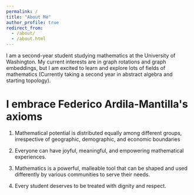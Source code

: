 ```yaml
---
permalink: /
title: "About Me"
author_profile: true
redirect_from: 
  - /about/
  - /about.html
---
```


I am a second-year student studying mathematics at the University of Washington.  My current interests are in graph rotations and graph embeddings, but I am excited to learn and explore lots of fields of mathematics (Currently taking a second year in abstract algebra and starting topology).

I embrace Federico Ardila-Mantilla's axioms
======
1. Mathematical potential is distributed equally among different groups, irrespective of geographic, demographic, and economic boundaries

2. Everyone can have joyful, meaningful, and empowering mathematical experiences.

3. Mathematics is a powerful, malleable tool that can be shaped and used differently by various communities to serve their needs.

4. Every student deserves to be treated with dignity and respect.
